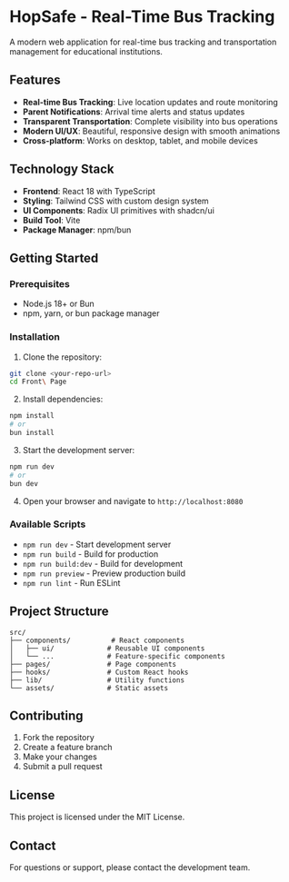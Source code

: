 # HopSafe - Real-Time Bus Tracking

A modern web application for real-time bus tracking and transportation management for educational institutions.

## Features

- **Real-time Bus Tracking**: Live location updates and route monitoring
- **Parent Notifications**: Arrival time alerts and status updates
- **Transparent Transportation**: Complete visibility into bus operations
- **Modern UI/UX**: Beautiful, responsive design with smooth animations
- **Cross-platform**: Works on desktop, tablet, and mobile devices

## Technology Stack

- **Frontend**: React 18 with TypeScript
- **Styling**: Tailwind CSS with custom design system
- **UI Components**: Radix UI primitives with shadcn/ui
- **Build Tool**: Vite
- **Package Manager**: npm/bun

## Getting Started

### Prerequisites

- Node.js 18+ or Bun
- npm, yarn, or bun package manager

### Installation

1. Clone the repository:
```bash
git clone <your-repo-url>
cd Front\ Page
```

2. Install dependencies:
```bash
npm install
# or
bun install
```

3. Start the development server:
```bash
npm run dev
# or
bun dev
```

4. Open your browser and navigate to `http://localhost:8080`

### Available Scripts

- `npm run dev` - Start development server
- `npm run build` - Build for production
- `npm run build:dev` - Build for development
- `npm run preview` - Preview production build
- `npm run lint` - Run ESLint

## Project Structure

```
src/
├── components/          # React components
│   ├── ui/             # Reusable UI components
│   └── ...             # Feature-specific components
├── pages/              # Page components
├── hooks/              # Custom React hooks
├── lib/                # Utility functions
└── assets/             # Static assets
```

## Contributing

1. Fork the repository
2. Create a feature branch
3. Make your changes
4. Submit a pull request

## License

This project is licensed under the MIT License.

## Contact

For questions or support, please contact the development team.
